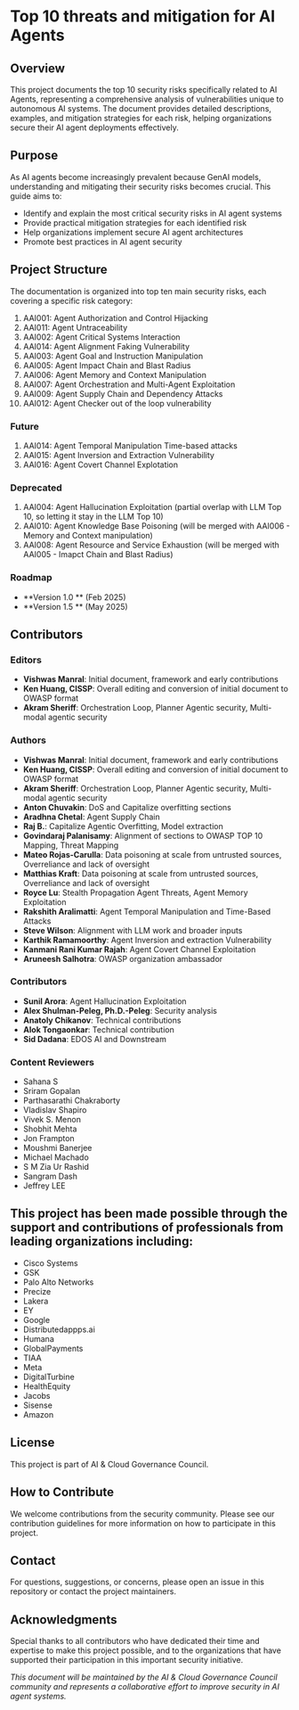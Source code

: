 
# Top 10 threats and mitigation for AI Agents

## Overview
This project documents the top 10 security risks specifically related to AI Agents, representing a comprehensive analysis of vulnerabilities unique to autonomous AI systems. The document provides detailed descriptions, examples, and mitigation strategies for each risk, helping organizations secure their AI agent deployments effectively.

## Purpose
As AI agents become increasingly prevalent because GenAI models, understanding and mitigating their security risks becomes crucial. This guide aims to:
- Identify and explain the most critical security risks in AI agent systems
- Provide practical mitigation strategies for each identified risk
- Help organizations implement secure AI agent architectures
- Promote best practices in AI agent security

## Project Structure
The documentation is organized into top ten main security risks, each covering a specific risk category:
1. AAI001: Agent Authorization and Control Hijacking
2. AAI011: Agent Untraceability
3. AAI002: Agent Critical Systems Interaction
4. AAI014: Agent Alignment Faking Vulnerability
5. AAI003: Agent Goal and Instruction Manipulation
6. AAI005: Agent Impact Chain and Blast Radius
7. AAI006: Agent Memory and Context Manipulation
8. AAI007: Agent Orchestration and Multi-Agent Exploitation
9. AAI009: Agent Supply Chain and Dependency Attacks
10. AAI012: Agent Checker out of the loop vulnerability

### Future  
1. AAI014: Agent Temporal Manipulation Time-based attacks
2. AAI015: Agent Inversion and Extraction Vulnerability
3. AAI016: Agent Covert Channel Explotation

### Deprecated
1. AAI004: Agent Hallucination Exploitation (partial overlap with LLM Top 10, so letting it stay in the LLM Top 10)
2. AAI010: Agent Knowledge Base Poisoning (will be merged with AAI006 - Memory and Context manipulation)
3. AAI008: Agent Resource and Service Exhaustion (will be merged with AAI005 - Imapct Chain and Blast Radius)


### Roadmap
- **Version 1.0 ** (Feb 2025)
- **Version 1.5 ** (May 2025)
## Contributors

### Editors
- **Vishwas Manral**: Initial document, framework and early contributions
- **Ken Huang, CISSP**: Overall editing and conversion of initial document to OWASP format
- **Akram Sheriff**: Orchestration Loop, Planner Agentic security, Multi-modal agentic security

### Authors
- **Vishwas Manral**: Initial document, framework and early contributions
- **Ken Huang, CISSP**: Overall editing and conversion of initial document to OWASP format
- **Akram Sheriff**: Orchestration Loop, Planner Agentic security, Multi-modal agentic security
- **Anton Chuvakin**: DoS and Capitalize overfitting sections
- **Aradhna Chetal**: Agent Supply Chain
- **Raj B.**: Capitalize Agentic Overfitting, Model extraction
- **Govindaraj Palanisamy**: Alignment of sections to OWASP TOP 10 Mapping, Threat Mapping
- **Mateo Rojas-Carulla**: Data poisoning at scale from untrusted sources, Overreliance and lack of oversight
- **Matthias Kraft**: Data poisoning at scale from untrusted sources, Overreliance and lack of oversight
- **Royce Lu**: Stealth Propagation Agent Threats, Agent Memory Exploitation
- **Rakshith Aralimatti**: Agent Temporal Manipulation and Time-Based Attacks
- **Steve Wilson**: Alignment with LLM work and broader inputs
- **Karthik Ramamoorthy**: Agent Inversion and extraction Vulnerability
- **Kanmani Rani Kumar Rajah**: Agent Covert Channel Exploitation
- **Aruneesh Salhotra**: OWASP organization ambassador

### Contributors
- **Sunil Arora**: Agent Hallucination Exploitation
- **Alex Shulman-Peleg, Ph.D.-Peleg**: Security analysis
- **Anatoly Chikanov**: Technical contributions
- **Alok Tongaonkar**: Technical contribution
- **Sid Dadana**: EDOS AI and Downstream

### Content Reviewers
- Sahana S
- Sriram Gopalan
- Parthasarathi Chakraborty
- Vladislav Shapiro
- Vivek S. Menon
- Shobhit Mehta
- Jon Frampton
- Moushmi Banerjee
- Michael Machado
- S M Zia Ur Rashid
- Sangram Dash
- Jeffrey LEE

## This project has been made possible through the support and contributions of professionals from leading organizations including:
- Cisco Systems
- GSK
- Palo Alto Networks
- Precize
- Lakera
- EY
- Google
- Distributedappps.ai
- Humana
- GlobalPayments
- TIAA
- Meta
- DigitalTurbine
- HealthEquity
- Jacobs
- Sisense
- Amazon

## License
This project is part of AI & Cloud Governance Council.

## How to Contribute
We welcome contributions from the security community. Please see our contribution guidelines for more information on how to participate in this project.

## Contact
For questions, suggestions, or concerns, please open an issue in this repository or contact the project maintainers.

## Acknowledgments
Special thanks to all contributors who have dedicated their time and expertise to make this project possible, and to the organizations that have supported their participation in this important security initiative.

*This document will be maintained by the AI & Cloud Governance Council community and represents a collaborative effort to improve security in AI agent systems.*
